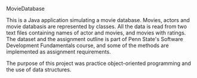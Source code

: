 MovieDatabase

This is a Java application simulating a movie database.
Movies, actors and movie databasis are represented by classes.
All the data is read from two text files containing names of actor and movies, and movies with ratings.
The dataset and the assignment outline is part of Penn State's Software Development Fundamentals course, and some of the methods are implemented as assignment requirements.

The purpose of this project was practice object-oriented programming and the use of data structures.
